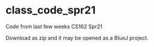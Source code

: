 # class_code_spr21
 Code from last few weeks CS162 Spr21
 
 Download as zip and it may be opened as a BlueJ project.
